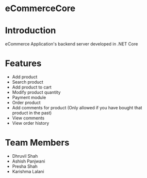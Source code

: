 # eCommerceCore

# Introduction 
eCommerce Application's backend server developed in .NET Core

# Features
- Add product
- Search product
- Add product to cart
- Modify product quantity
- Payment module
- Order product
- Add comments for product (Only allowed if you have bought that product in the past)
- View comments
- View order history

# Team Members
- Dhruvil Shah
- Ashish Panjwani
- Presha Shah
- Karishma Lalani
